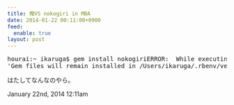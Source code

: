 ```yaml
---
title: 俺VS nokogiri in MBA
date: 2014-01-22 00:11:00+0900
feed:
  enable: true
layout: post
---
```

<pre class="prettyprint linenums:1">hourai:~ ikaruga$ gem install nokogiriERROR:  While executing gem ... (Errno::EACCES)    Permission denied - /Users/ikaruga/.rbenv/versions/2.0.0-p195/lib/ruby/gems/2.0.0/gems/nokogiri-1.6.1/.autotesthourai:~ ikaruga$ sudo gem install nokogiriPassword:Building native extensions.  This could take a while...ERROR:  Error installing nokogiri:    ERROR: Failed to build gem native extension.    /Users/ikaruga/.rbenv/versions/2.0.0-p195/bin/ruby extconf.rbExtracting libxml2-2.8.0.tar.gz into tmp/x86_64-apple-darwin13.0.0/ports/libxml2/2.8.0... OKRunning 'configure' for libxml2 2.8.0... OKRunning 'compile' for libxml2 2.8.0... OKRunning 'install' for libxml2 2.8.0... OKActivating libxml2 2.8.0 (from /Users/ikaruga/.rbenv/versions/2.0.0-p195/lib/ruby/gems/2.0.0/gems/nokogiri-1.6.1/ports/x86_64-apple-darwin13.0.0/libxml2/2.8.0)...Extracting libxslt-1.1.26.tar.gz into tmp/x86_64-apple-darwin13.0.0/ports/libxslt/1.1.26... OKRunning 'configure' for libxslt 1.1.26... OKRunning 'compile' for libxslt 1.1.26... OKRunning 'install' for libxslt 1.1.26... OKActivating libxslt 1.1.26 (from /Users/ikaruga/.rbenv/versions/2.0.0-p195/lib/ruby/gems/2.0.0/gems/nokogiri-1.6.1/ports/x86_64-apple-darwin13.0.0/libxslt/1.1.26)...checking for libxml/parser.h... *** extconf.rb failed ***Could not create Makefile due to some reason, probably lack of necessarylibraries and/or headers.  Check the mkmf.log file for more details.  You mayneed configuration options.Provided configuration options:    --with-opt-dir    --without-opt-dir    --with-opt-include    --without-opt-include=${opt-dir}/include    --with-opt-lib    --without-opt-lib=${opt-dir}/lib    --with-make-prog    --without-make-prog    --srcdir=.    --curdir    --ruby=/Users/ikaruga/.rbenv/versions/2.0.0-p195/bin/ruby    --with-zlib-dir    --without-zlib-dir    --with-zlib-include    --without-zlib-include=${zlib-dir}/include    --with-zlib-lib    --without-zlib-lib=${zlib-dir}/lib    --with-iconv-dir    --without-iconv-dir    --with-iconv-include    --without-iconv-include=${iconv-dir}/include    --with-iconv-lib    --without-iconv-lib=${iconv-dir}/lib    --with-xml2-dir    --without-xml2-dir    --with-xml2-include    --without-xml2-include=${xml2-dir}/include    --with-xml2-lib    --without-xml2-lib=${xml2-dir}/lib    --with-xslt-dir    --without-xslt-dir    --with-xslt-include    --without-xslt-include=${xslt-dir}/include    --with-xslt-lib    --without-xslt-lib=${xslt-dir}/lib    --with-libxslt-config    --without-libxslt-config    --with-pkg-config    --without-pkg-config    --with-libxml-2.0-config    --without-libxml-2.0-config    --with-libiconv-config    --without-libiconv-config/Users/ikaruga/.rbenv/versions/2.0.0-p195/lib/ruby/2.0.0/mkmf.rb:431:in `try_do': The compiler failed to generate an executable file. (RuntimeError)You have to install development tools first.    from /Users/ikaruga/.rbenv/versions/2.0.0-p195/lib/ruby/2.0.0/mkmf.rb:562:in `try_cpp'    from /Users/ikaruga/.rbenv/versions/2.0.0-p195/lib/ruby/2.0.0/mkmf.rb:1086:in `block in find_header'    from /Users/ikaruga/.rbenv/versions/2.0.0-p195/lib/ruby/2.0.0/mkmf.rb:892:in `block in checking_for'    from /Users/ikaruga/.rbenv/versions/2.0.0-p195/lib/ruby/2.0.0/mkmf.rb:337:in `block (2 levels) in postpone'    from /Users/ikaruga/.rbenv/versions/2.0.0-p195/lib/ruby/2.0.0/mkmf.rb:307:in `open'    from /Users/ikaruga/.rbenv/versions/2.0.0-p195/lib/ruby/2.0.0/mkmf.rb:337:in `block in postpone'    from /Users/ikaruga/.rbenv/versions/2.0.0-p195/lib/ruby/2.0.0/mkmf.rb:307:in `open'    from /Users/ikaruga/.rbenv/versions/2.0.0-p195/lib/ruby/2.0.0/mkmf.rb:333:in `postpone'    from /Users/ikaruga/.rbenv/versions/2.0.0-p195/lib/ruby/2.0.0/mkmf.rb:891:in `checking_for'    from /Users/ikaruga/.rbenv/versions/2.0.0-p195/lib/ruby/2.0.0/mkmf.rb:1085:in `find_header'    from extconf.rb:166:in `<main>'Gem files will remain installed in /Users/ikaruga/.rbenv/versions/2.0.0-p195/lib/ruby/gems/2.0.0/gems/nokogiri-1.6.1 for inspection.Results logged to /Users/ikaruga/.rbenv/versions/2.0.0-p195/lib/ruby/gems/2.0.0/gems/nokogiri-1.6.1/ext/nokogiri/gem_make.outhourai:~ ikaruga$ </main></pre>    <p>はたしてなんなのやら。</p>    <div id="footer">      <span id="timestamp"> January 22nd, 2014 12:11am </span>    </div>
